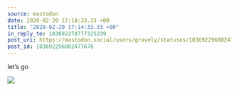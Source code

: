 ```yaml
---
source: mastodon
date: 2020-02-20 17:14:33.33 +00
title: "2020-02-20 17:14:33.33 +00"
in_reply_to: 103692278777325239
post_uri: https://mastodon.social/users/gravely/statuses/103692296082477678
post_id: 103692296082477678
---
```

let’s go


![](/images/25402185.jpg)

